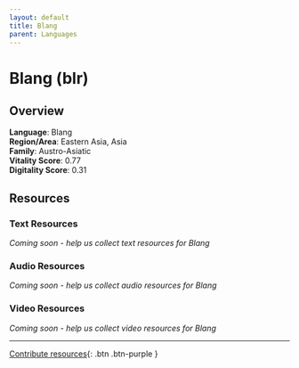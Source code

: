 ```yaml
---
layout: default
title: Blang
parent: Languages
---
```


# Blang (blr)

## Overview

**Language**: Blang  
**Region/Area**: Eastern Asia, Asia  
**Family**: Austro-Asiatic  
**Vitality Score**: 0.77  
**Digitality Score**: 0.31  

## Resources

### Text Resources
*Coming soon - help us collect text resources for Blang*

### Audio Resources
*Coming soon - help us collect audio resources for Blang*

### Video Resources
*Coming soon - help us collect video resources for Blang*

---

[Contribute resources](https://fairtrain.github.io/){: .btn .btn-purple }
